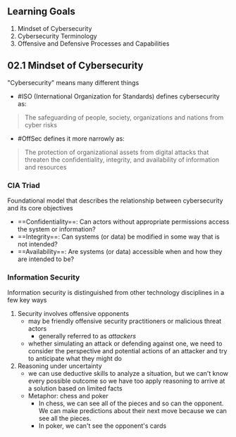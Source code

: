 ## Learning Goals
1. Mindset of Cybersecurity
2. Cybersecurity Terminology
3. Offensive and Defensive Processes and Capabilities

## 02.1 Mindset of Cybersecurity
"Cybersecurity" means many different things
- #ISO (International Organization for Standards) defines cybersecurity as:
>	The safeguarding of people, society, organizations and nations from cyber risks
- #OffSec defines it more narrowly as:
>	The protection of organizational assets from digital attacks that threaten the confidentiality, integrity, and availability of information and resources
### CIA Triad
Foundational model that describes the relationship between cybersecurity and its core objectives
- ==Confidentiality==: Can actors without appropriate permissions access the system or information?
- ==Integrity==: Can systems (or data) be modified in some way that is not intended?
- ==Availability==: Are systems (or data) accessible when and how they are intended to be?
### Information Security
Information security is distinguished from other technology disciplines in a few key ways
1. Security involves offensive opponents
	- may be friendly offensive security practitioners or malicious threat actors
		- generally referred to as *attackers*
	- whether simulating an attack or defending against one, we need to consider the perspective and potential actions of an attacker and try to anticipate what they might do
2. Reasoning under uncertainty
	- we can use deductive skills to analyze a situation, but we can't know every possible outcome so we have too apply reasoning to arrive at a solution based on limited facts
	- Metaphor: chess and poker
		- In chess, we can see all of the pieces and so can the opponent. We can make predictions about their next move because we can see all the pieces.
		- In poker, we can't see the opponent's cards